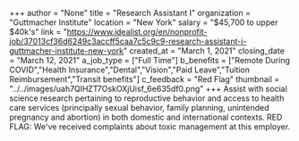 +++
author = "None"
title = "Research Assistant I"
organization = "Guttmacher Institute"
location = "New York"
salary = "$45,700 to upper $40k's"
link = "https://www.idealist.org/en/nonprofit-job/37013cf36d6249c3accff5caa7c5c9c9-research-assistant-i-guttmacher-institute-new-york"
created_at = "March 1, 2021"
closing_date = "March 12, 2021"
a_job_type = ["Full Time"]
b_benefits = ["Remote During COVID","Health Insurance","Dental","Vision","Paid Leave","Tuition Reimbursement","Transit benefits"]
c_feedback = "Red Flag"
thumbnail = "../../images/uah7QlHZT7OskOXjUisf_6e635df0.png"
+++
Assist with social science research pertaining to reproductive behavior and access to health care services (principally sexual behavior, family planning, unintended pregnancy and abortion) in both domestic and international contexts. RED FLAG: We've received complaints about toxic management at this employer.